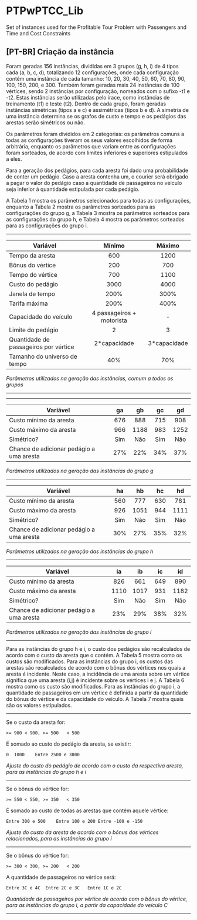 # PTPwPTCC_Lib
Set of instances used for the Profitable Tour Problem with Passengers and Time and Cost Constraints

## [PT-BR] Criação da instância

Foram geradas 156 instâncias, divididas em 3 grupos (g, h, i) de 4 tipos cada (a, b, c, d), totalizando 12 configurações, onde cada configuração contém uma instância de cada tamanho: 10, 20, 30, 40, 50, 60, 70, 80, 90, 100, 150, 200, e 300. Também foram geradas mais 24 instâncias de 100 vértices, sendo 2 instâncias por configuração, nomeados com o sufixo -t1 e -t2. Estas instâncias serão utilizadas pelo irace, como instâncias de treinamento (t1) e teste (t2). Dentro de cada grupo, foram geradas instâncias simétricas (tipos a e c) e assimétricas (tipos b e d). A simetria de uma instância determina se os grafos de custo e tempo e os pedágios das arestas serão simétricos ou não.

Os parâmetros foram divididos em 2 categorias: os parâmetros comuns a todas as configurações tiveram os seus valores escolhidos de forma arbitrária, enquanto os parâmetros que variam entre as configurações foram sorteados, de acordo com limites inferiores e superiores estipulados a eles.

Para a geração dos pedágios, para cada aresta foi dado uma probabilidade de conter um pedágio. Caso a aresta contenha um, o courier será obrigado a pagar o valor do pedágio caso a quantidade de passageiros no veículo seja inferior à quantidade estipulada por cada pedágio.

A Tabela 1 mostra os parâmetros selecionados para todas as configurações, enquanto a Tabela 2 mostra os parâmetros sorteados para as configurações do grupo g, a Tabela 3 mostra os parâmetros sorteados para as configurações do grupo h, e Tabela 4 mostra os parâmetros sorteados para as configurações do grupo i.
***
|Variável | Mínimo | Máximo | 
|---|:---:|:---:|
|Tempo da aresta | 600 | 1200 | 
|Bônus do vértice | 200 | 700 | 
|Tempo do vértice | 700 | 1100 | 
|Custo do pedágio | 3000 | 4000 | 
|Janela de tempo | 200% | 300% | 
|Tarifa máxima | 200% | 400% | 
|Capacidade do veículo | 4 passageiros + motorista |-| 
|Limite do pedágio | 2 | 3 | 
|Quantidade de passageiros por vértice | 2*capacidade | 3*capacidade | 
|Tamanho do universo de tempo | 40% | 70% | 
*Parâmetros utilizados na geração das instâncias, comum a todos os grupos*
***
***
 | Variável | ga | gb | gc | gd | 
 | --- | :---: | :---: | :---: | :---: | 
 | Custo mínimo da aresta | 676 | 888 | 715 | 908 | 
 | Custo máximo da aresta | 966 | 1188 | 983 | 1252 | 
 | Simétrico? | Sim | Não | Sim | Não | 
 | Chance de adicionar pedágio a uma aresta | 27% | 22% | 34% | 37% | 
*Parâmetros utilizados na geração das instâncias do grupo g*
***
 | Variável | ha | hb | hc | hd
 | --- | :---: | :---: | :---: | :---: | 
 | Custo mínimo da aresta | 560 | 777 | 630 | 781
 | Custo máximo da aresta | 926 | 1051 | 944 | 1111
 | Simétrico? | Sim | Não | Sim | Não | 
 | Chance de adicionar pedágio a uma aresta | 30% | 27% | 35% | 32%
*Parâmetros utilizados na geração das instâncias do grupo h*
***
 | Variável | ia | ib | ic | id
 | --- | :---: | :---: | :---: | :---: | 
 | Custo mínimo da aresta | 826 | 661 | 649 | 890
 | Custo máximo da aresta | 1110 | 1017 | 931 | 1182
 | Simétrico? | Sim | Não | Sim | Não | 
 | Chance de adicionar pedágio a uma aresta | 23% | 29% | 38% | 32%
*Parâmetros utilizados na geração das instâncias do grupo i*
***

Para as instâncias do grupo h e i, o custo dos pedágios são recalculados de acordo com o custo da aresta que o contém. A Tabela 5 mostra como os custos são modificados. Para as instâncias do grupo i, os custos das arestas são recalculados de acordo com o bônus dos vértices nos quais a aresta é incidente. Neste caso, a incidência de uma aresta sobre um vértice significa que uma aresta (i,j) é incidente sobre os vértices i e j. A Tabela 6 mostra como os custo são modificados. Para as instâncias do grupo i, a quantidade de passageiros em um vértice é definida a partir da quantidade do bônus do vértice e da capacidade do veículo. A Tabela 7 mostra quais são os valores estipulados.
***
Se o custo da aresta for:

`>= 900	< 900, >= 500	< 500`

É somado ao custo do pedágio da aresta, se existir:

`0	1000	Entre 2500 e 3000`

*Ajuste do custo do pedágio de acordo com o custo da respectiva aresta, para as instâncias do grupo h e i*
***
Se o bônus do vértice for:

`>= 550	< 550, >= 350	< 350`

É somado ao custo de todas as arestas que contém aquele vértice:

`Entre 300 e 500	Entre 100 e 200	Entre -100 e -150`

*Ajuste do custo da aresta de acordo com o bônus dos vértices relacionados, para as instâncias do grupo i*
***
Se o bônus do vértice for:

`>= 300	< 300, >= 200	< 200`

A quantidade de passageiros no vértice será:

`Entre 3C e 4C 	Entre 2C e 3C	Entre 1C e 2C`

*Quantidade de passageiros por vértice de acordo com o bônus do vértice, para as instâncias do grupo i, a partir da capacidade do veículo C*
***
